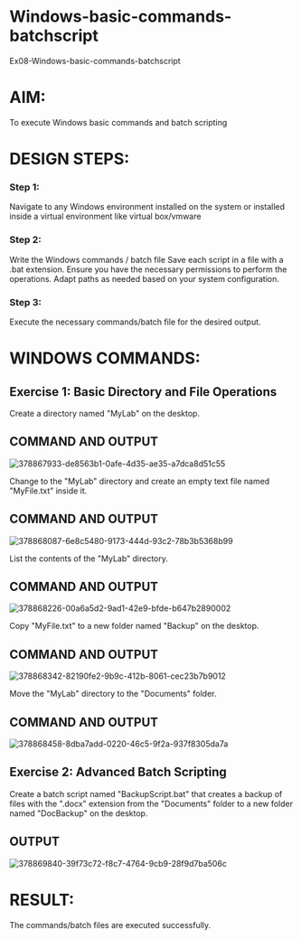 # Windows-basic-commands-batchscript
Ex08-Windows-basic-commands-batchscript

# AIM:
To execute Windows basic commands and batch scripting

# DESIGN STEPS:

### Step 1:

Navigate to any Windows environment installed on the system or installed inside a virtual environment like virtual box/vmware 

### Step 2:

Write the Windows commands / batch file
Save each script in a file with a .bat extension.
Ensure you have the necessary permissions to perform the operations.
Adapt paths as needed based on your system configuration.
### Step 3:

Execute the necessary commands/batch file for the desired output. 




# WINDOWS COMMANDS:
## Exercise 1: Basic Directory and File Operations
Create a directory named "MyLab" on the desktop.


## COMMAND AND OUTPUT

![378867933-de8563b1-0afe-4d35-ae35-a7dca8d51c55](https://github.com/user-attachments/assets/df34627e-954a-41c0-b2cc-ffec52440368)

Change to the "MyLab" directory and create an empty text file named "MyFile.txt" inside it.


## COMMAND AND OUTPUT

![378868087-6e8c5480-9173-444d-93c2-78b3b5368b99](https://github.com/user-attachments/assets/614acc96-a55e-4654-aad0-af6c79544107)

List the contents of the "MyLab" directory.


## COMMAND AND OUTPUT

![378868226-00a6a5d2-9ad1-42e9-bfde-b647b2890002](https://github.com/user-attachments/assets/f7a52d33-c676-4775-97ae-f1c5bac35993)


Copy "MyFile.txt" to a new folder named "Backup" on the desktop.

## COMMAND AND OUTPUT

![378868342-82190fe2-9b9c-412b-8061-cec23b7b9012](https://github.com/user-attachments/assets/abb1f9ec-e4d6-43e2-aec0-79b5b46141c4)


Move the "MyLab" directory to the "Documents" folder.


## COMMAND AND OUTPUT
![378868458-8dba7add-0220-46c5-9f2a-937f8305da7a](https://github.com/user-attachments/assets/c41b7187-bdb6-4fe1-8363-fff1af4b2ced)


## Exercise 2: Advanced Batch Scripting
Create a batch script named "BackupScript.bat" that creates a backup of files with the ".docx" extension from the "Documents" folder to a new folder named "DocBackup" on the desktop.







## OUTPUT

![378869840-39f73c72-f8c7-4764-9cb9-28f9d7ba506c](https://github.com/user-attachments/assets/b5da0ac1-42a4-496b-89b6-bf5075fb4b34)





# RESULT:
The commands/batch files are executed successfully.

